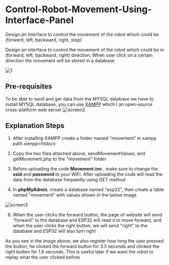 # Control-Robot-Movement-Using-Interface-Panel
Design an interface to control the movement of the robot which could be (forward, left, backward, right, stop)

Design an interface to control the movement of the robot which could be in (forward, left, backward, right) direction. When user click on a certain direction the movement will be stored in a database

![1](https://github.com/ya77ya/Control-Robot-Movement-Using-Interface-Panel/assets/90250848/2c5afb7c-9e02-429b-9644-107bcb7ee800)


## Pre-requisites
 To be able to send and get data from the MYSQL database we have to install MYSQL database, you can use [XAMPP](https://www.apachefriends.org/) which I an open-source cross-platform web server
 ![screen2](https://github.com/ya77ya/Control-Robot-Movement-Using-Interface-Panel/assets/90250848/f86eab8d-f942-47b4-9f56-5852c7c035c5)

 
 ## Explanation Steps
 1. After installing XAMPP create a folder named "movement" in xampp path *xampp>htdocs*
 
 2. Copy the two files attached above, sendMovementValues, and getMovement.php to the "movement" folder
 

4. Before uploading the code **Movement.ino** , make sure to change the **ssid** and **password** to your WiFi. After uploading the code will read the data from the database frequently using GET method

5. In **phpMyAdmin**, create a database named "esp32", then create a table named "movement" with values shown in the below image

![screen3](https://github.com/ya77ya/Control-Robot-Movement-Using-Interface-Panel/assets/90250848/f2701a1d-479f-4c60-ac29-eaa63f787b56)


6. When the user clicks the forward button, the page of website will send "forward" to the database and ESP32 will read it to move forward, and when the user clicks the right button, we will send "right" to the database and ESP32 will also turn right

As you see in the image above, we also register how long the user pressed the button, he clicked the forward button for 3.3 seconds and clicked the right button for 1.6 seconds. This is useful later if we want the robot to replay what the user clicked before


